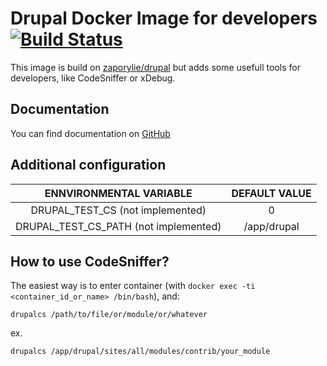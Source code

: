 Drupal Docker Image for developers [![Build Status](https://travis-ci.org/zaporylie/docker-drupal-dev.svg?branch=master)](https://travis-ci.org/zaporylie/docker-drupal-dev)
===============================

This image is build on [zaporylie/drupal](http://registry.hub.docker.com/u/zaporylie/drupal/) but adds some usefull tools for developers, like CodeSniffer or xDebug.

## Documentation

You can find documentation on [GitHub](https://github.com/zaporylie/docker-drupal)

## Additional configuration

| ENNVIRONMENTAL VARIABLE  |  DEFAULT VALUE |
|:-:|:-:|
| DRUPAL_TEST_CS (not implemented) | 0 |
| DRUPAL_TEST_CS_PATH (not implemented) | /app/drupal |

## How to use CodeSniffer?

The easiest way is to enter container (with `docker exec -ti <container_id_or_name> /bin/bash`), and:

````
drupalcs /path/to/file/or/module/or/whatever
````

ex.

````
drupalcs /app/drupal/sites/all/modules/contrib/your_module
````

